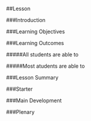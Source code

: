 ##Lesson 

###Introduction


###Learning Objectives


###Learning Outcomes

#####All students are able to

#####Most atudents are able to


###Lesson Summary

###Starter

###Main Development


###Plenary

  

